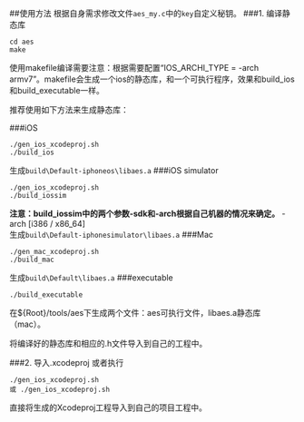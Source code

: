 ##使用方法
根据自身需求修改文件`aes_my.c`中的`key`自定义秘钥。
###1.	编译静态库
```
cd aes
make
```
使用makefile编译需要注意：根据需要配置“IOS_ARCHI_TYPE = -arch armv7”。makefile会生成一个ios的静态库，和一个可执行程序，效果和build_ios和build_executable一样。


推荐使用如下方法来生成静态库：

###iOS
```
./gen_ios_xcodeproj.sh
./build_ios
```
生成`build\Default-iphoneos\libaes.a`
###iOS simulator
```
./gen_ios_xcodeproj.sh
./build_iossim
```
**注意：build_iossim中的两个参数-sdk和-arch根据自己机器的情况来确定。** -arch [i386 / x86_64]  
生成`build\Default-iphonesimulator\libaes.a`
###Mac
```
./gen_mac_xcodeproj.sh
./build_mac
```
生成`build\Default\libaes.a`
###executable
```
./build_executable
```
在${Root}/tools/aes下生成两个文件：aes可执行文件，libaes.a静态库（mac）。

将编译好的静态库和相应的.h文件导入到自己的工程中。

###2.	导入.xcodeproj
或者执行
```
./gen_ios_xcodeproj.sh
或 ./gen_ios_xcodeproj.sh
```
直接将生成的Xcodeproj工程导入到自己的项目工程中。

